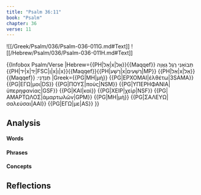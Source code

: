 ```yaml
---
title: "Psalm 36:11"
book: "Psalm"
chapter: 36
verse: 11
---
```

![[/Greek/Psalm/036/Psalm-036-011G.md#Text]]
![[/Hebrew/Psalm/036/Psalm-036-011H.md#Text]]

{{Infobox Psalm/Verse
|Hebrew={{PH|אַל|x|אַל}}{{Maqqef}}
תְּבוֹאֵנִי
רֶגֶל
גַּאֲוָה
{{PH|יד|x|יַד|FSC|וְ|x|וְ|x}}{{Maqqef}}{{PH|רָשָׁע|x|רְשָׁעִים|MP}} {{PH|אַל|x|אַל}}{{Maqqef}}
תְּנִדֵנִי
׃
|Greek={{PG|ΜΗ|μὴ}} {{PG|ΕΡΧΟΜΑΙ|ἐλθέτω|3SAMA}} {{PG|ΕΓΩ|μοι|DS}} {{PG|ΠΟΥΣ|ποὺς|NSM}} {{PG|ΥΠΕΡΗΦΑΝΙΑ|ὑπερηφανίας|GSF}} {{PG|ΚΑΙ|καὶ}} {{PG|ΧΕΙΡ|χεὶρ|NSF}} {{PG|ΑΜΑΡΤΩΛΟΣ|ἁμαρτωλῶν|GPM}} {{PG|ΜΗ|μὴ}} {{PG|ΣΑΛΕΥΩ|σαλεύσαι|AAI}} {{PG|ΕΓΩ|με|AS}}
}}

## Analysis

#### Words

#### Phrases

#### Concepts

## Reflections
